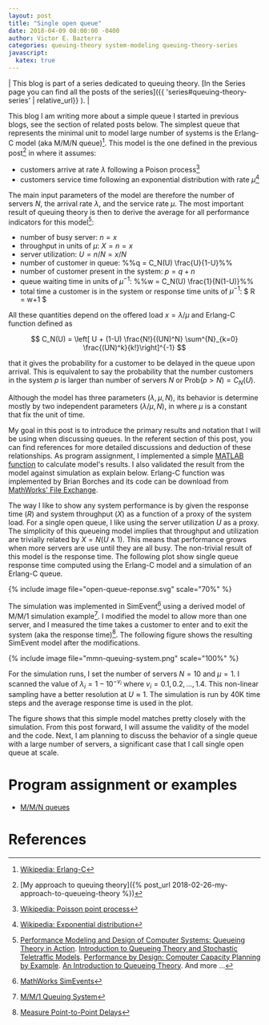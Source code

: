 ```yaml
---
layout: post
title: "Single open queue"
date: 2018-04-09 08:00:00 -0400
author: Victor E. Bazterra
categories: queuing-theory system-modeling queuing-theory-series
javascript:
  katex: true
---
```


| This blog is part of a series dedicated to queuing theory. [In the Series page you can find all the posts of the series]({{ 'series#queuing-theory-series' | relative_url}} ). |

This blog I am writing more about a simple queue I started in previous blogs, see the section of related posts below. The simplest queue that represents the minimal unit to model large number of systems is the Erlang-C model (aka M/M/N queue)[^1]. This model is the one defined in the previous post[^2] in where it assumes:

* customers arrive at rate $\lambda$ following a Poison process[^3]
* customers service time following an exponential distribution with rate $\mu$[^4]

The main input parameters of the model are therefore the number of servers $N$, the arrival rate $\lambda$, and the service rate $\mu$. The most important result of queuing theory is then to derive the average for all performance indicators for this model[^5]:

* number of busy server: $n = x$
* throughput in units of $\mu$: $X = n = x$
* server utilization: $U = n/N = x/N$
* number of customer in queue: %%q = C_N(U) \frac{U}{1-U}%%
* number of customer present in the system: $p = q + n$
* queue waiting time in units of $\mu^{-1}$: %%w = C_N(U) \frac{1}{N(1-U)}%%
* total time a customer is in the system or response time units of $\mu^{-1}$: $ R = w+1 $

All these quantities depend on the offered load $x = \lambda/\mu$ and Erlang-C function defined as

$$
C_N(U) = \left[ U + (1-U) \frac{N!}{(UN)^N} \sum^{N}_{k=0} \frac{(UN)^k}{k!}\right]^{-1}
$$

that it gives the probability for a customer to be delayed in the queue upon arrival. This is equivalent to say the probability that the number customers in the system $p$ is larger than number of servers $N$ or $\text{Prob}(p > N) = C_N(U)$.

Although the model has three parameters $\left(\lambda, \mu, N\right)$, its behavior is determine mostly by two independent parameters $\left(\lambda/\mu, N\right)$, in where $\mu$ is a constant that fix the unit of time.

My goal in this post is to introduce the primary results and notation that I will be using when discussing queues. In the referent section of this post, you can find references for more detailed discussions and deduction of these relationships. As program assignment, I implemented a simple [MATLAB function](https://github.com/baites/examples/blob/master/analyses/queueing/mmnqueue/model_mmn_queue.m) to calculate model's results. I also validated the result from the model against simulation as explain below. Erlang-C function was implemented by Brian Borches and its code can be download from [MathWorks' File Exchange](https://www.mathworks.com/matlabcentral/fileexchange/824-erlang-b-and-c-probabilities?focused=5044423&tab=function).

The way I like to show any system performance is by given the response time $\left(R\right)$ and system throughput $\left(X\right)$ as a function of a proxy of the system load. For a single open queue, I like using the server utilization $U$ as a proxy. The simplicity of this queueing model implies that throughput and utilization are trivially related by $X = N\left(U \wedge 1\right)$. This means that performance grows when more servers are use until they are all busy. The non-trivial result of this model is the response time. The following plot show single queue response time computed using the Erlang-C model and a simulation of an Erlang-C queue.

{% include image file="open-queue-reponse.svg" scale="70%" %}

The simulation was implemented in SimEvent[^6] using a derived model of M/M/1 simulation example[^7]. I modified the model to allow more than one server, and I measured the time takes a customer to enter and to exit the system (aka the response time)[^8]. The following figure shows the resulting SimEvent model after the modifications.

{% include image file="mmn-queuing-system.png" scale="100%" %}

For the simulation runs, I set the number of servers $N = 10$ and $\mu = 1$. I scanned the value of $\lambda_i = 1 - 10^{-v_i}$ where $v_i = 0.1,0.2,...,1.4$. This non-linear sampling have a better resolution at $U \approx 1$. The simulation is run by 40K time steps and the average response time is used in the plot.

The figure shows that this simple model matches pretty closely with the simulation. From this post forward, I will assume the validity of the model and the code. Next, I am planning to discuss the behavior of a single queue with a large number of servers, a significant case that I call single open queue at scale.

# Program assignment or examples

* [M/M/N queues](https://github.com/baites/examples/tree/master/analyses/queueing/mmnqueue)

# References

[^1]: [Wikipedia: Erlang-C](https://en.wikipedia.org/wiki/M/M/c_queue)
[^2]: [My approach to queuing theory]({% post_url 2018-02-26-my-approach-to-queueing-theory %})
[^3]: [Wikipedia: Poisson point process](https://en.wikipedia.org/wiki/Poisson_point_process)
[^4]: [Wikipedia: Exponential distribution](https://en.wikipedia.org/wiki/Exponential_distribution)
[^5]: [Performance Modeling and Design of Computer Systems: Queueing Theory in Action](http://www.cs.cmu.edu/~harchol/PerformanceModeling/book.html). [Introduction to Queueing Theory and Stochastic Teletraffic Models](https://arxiv.org/abs/1307.2968). [Performance by Design: Computer Capacity Planning by Example](https://cs.gmu.edu/~menasce/perfbyd/). [An Introduction to Queueing Theory](http://www.springer.com/us/book/9780817684204). And more ...
[^6]: [MathWorks SimEvents](https://www.mathworks.com/products/simevents.html)
[^7]: [M/M/1 Queuing System](https://www.mathworks.com/help/simevents/examples/m-m-1-queuing-system.html)
[^8]: [Measure Point-to-Point Delays](https://www.mathworks.com/help/simevents/ug/measure-point-to-point-delays.html)
